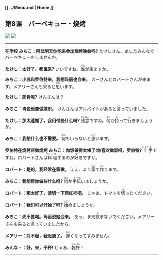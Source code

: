 **[[ ../Menu.md | Home ]]**
## 第8课　バーベキュー・烧烤
![](src/08-1.PNG)
![](src/08-2.PNG)

---

**在学校**
**みちこ：阿武明天你能来参加烧烤晚会吗?**
たけしさん、あしたみんなでバーベキューをしませんか。

**たけし：太好了。都谁来?**
いいですね。<ruby>誰<rp>(</rp><rt>だれ</rt><rp>)</rp></ruby>が来ますか。

**みちこ：小苏和罗伯特来，我想玛丽也会来。**
スーさんとロバートさんが来ます。メアリーさんも<ruby>来<rp>(</rp><rt>く</rt><rp>)</rp></ruby>ると<ruby>思<rp>(</rp><rt>おも</rt><rp>)</rp></ruby>います。

**たけし：那肯呢?**
けんさんは？

**みちこ：肯说他要做兼职。**
けんさんはアルバイトがあると<ruby>言<rp>(</rp><rt>い</rt><rp>)</rp></ruby>っていました。

**たけし：那太遗憾了，我用带些什么吗?**
<ruby>残<rp>(</rp><rt>ざん</rt><rp>)</rp></ruby><ruby>念<rp>(</rp><rt>ねん</rt><rp>)</rp></ruby>ですね。<ruby>何<rp>(</rp><rt>なに</rt><rp>)</rp></ruby>か<ruby>持<rp>(</rp><rt>も</rt><rp>)</rp></ruby>って<ruby>行<rp>(</rp><rt>い</rt><rp>)</rp></ruby>きましょうか。

**みちこ：我想什么也不需要。**
<ruby>何<rp>(</rp><rt>なに</rt><rp>)</rp></ruby>もいらないと<ruby>思<rp>(</rp><rt>おも</rt><rp>)</rp></ruby>います。

**罗伯特在烧烤店做烧烤**
**みちこ：你饭做得太棒了!你喜欢做饭吗，罗伯特?**
<ruby>上<rp>(</rp><rt>じょう</rt><rp>)</rp></ruby><ruby>手<rp>(</rp><rt>ず</rt><rp>)</rp></ruby>ですね。ロバートさんは<ruby>料<rp>(</rp><rt>りょう</rt><rp>)</rp></ruby><ruby>理<rp>(</rp><rt>り</rt><rp>)</rp></ruby>するのが<ruby>好<rp>(</rp><rt>す</rt><rp>)</rp></ruby>きですか。

**ロバート：是的，我经常在家做。**
ええ、よく<ruby>家<rp>(</rp><rt>うち</rt><rp>)</rp></ruby>で<ruby>作<rp>(</rp><rt>つく</rt><rp>)</rp></ruby>ります。

**みちこ：我能帮你做些什么吗?**
<ruby>何<rp>(</rp><rt>なに</rt><rp>)</rp></ruby>か<ruby>手<rp>(</rp><rt>て</rt><rp>)</rp></ruby><ruby>伝<rp>(</rp><rt>つだ</rt><rp>)</rp></ruby>いましょうか。

**ロバート：那太好了，请切一下西红柿吧。**
じゃあ、トマトを<ruby>切<rp>(</rp><rt>き</rt><rp>)</rp></ruby>ったください。

**ロバート：我们可以开始了吗?**
<ruby>始<rp>(</rp><rt>はじ</rt><rp>)</rp></ruby>めましょうか。

**みちこ：先不要喝。玛丽说她会来。**
あっ、まだ<ruby>飲<rp>(</rp><rt>の</rt><rp>)</rp></ruby>まないでください。メアリーさんも<ruby>来<rp>(</rp><rt>く</rt><rp>)</rp></ruby>ると<ruby>言<rp>(</rp><rt>い</rt><rp>)</rp></ruby>っていましたから。

**メアリー：对不起，我迟到了。**
<ruby>遅<rp>(</rp><rt>おそ</rt><rp>)</rp></ruby>くなってすみません。

**みんな・：好，来，干杯!**
じゃあ、<ruby>乾<rp>(</rp><rt>かん</rt><rp>)</rp></ruby><ruby>杯<rp>(</rp><rt>ぱい</rt><rp>)</rp></ruby>！

---
